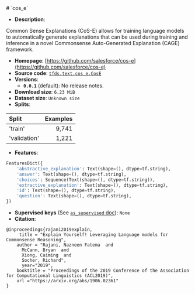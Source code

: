 <div itemscope itemtype="http://schema.org/Dataset">
  <div itemscope itemprop="includedInDataCatalog" itemtype="http://schema.org/DataCatalog">
    <meta itemprop="name" content="TensorFlow Datasets" />
  </div>
  <meta itemprop="name" content="cos_e" />
  <meta itemprop="description" content="&#10;Common Sense Explanations (CoS-E) allows for training language models to&#10;automatically generate explanations that can be used during training and&#10;inference in a novel Commonsense Auto-Generated Explanation (CAGE) framework.&#10;&#10;&#10;To use this dataset:&#10;&#10;```python&#10;import tensorflow_datasets as tfds&#10;&#10;ds = tfds.load(&#x27;cos_e&#x27;, split=&#x27;train&#x27;)&#10;for ex in ds.take(4):&#10;  print(ex)&#10;```&#10;&#10;See [the guide](https://www.tensorflow.org/datasets/overview) for more&#10;informations on [tensorflow_datasets](https://www.tensorflow.org/datasets).&#10;&#10;" />
  <meta itemprop="url" content="https://www.tensorflow.org/datasets/catalog/cos_e" />
  <meta itemprop="sameAs" content="https://github.com/salesforce/cos-e" />
  <meta itemprop="citation" content="&#10;@inproceedings{rajani2019explain,&#10;     title = &quot;Explain Yourself! Leveraging Language models for Commonsense Reasoning&quot;,&#10;    author = &quot;Rajani, Nazneen Fatema  and&#10;      McCann, Bryan  and&#10;      Xiong, Caiming  and&#10;      Socher, Richard&quot;,&#10;      year=&quot;2019&quot;,&#10;    booktitle = &quot;Proceedings of the 2019 Conference of the Association for Computational Linguistics (ACL2019)&quot;,&#10;    url =&quot;https://arxiv.org/abs/1906.02361&quot;&#10;}&#10;" />
</div>
# `cos_e`

*   **Description**:

Common Sense Explanations (CoS-E) allows for training language models to
automatically generate explanations that can be used during training and
inference in a novel Commonsense Auto-Generated Explanation (CAGE) framework.

*   **Homepage**:
    [https://github.com/salesforce/cos-e](https://github.com/salesforce/cos-e)
*   **Source code**:
    [`tfds.text.cos_e.CosE`](https://github.com/tensorflow/datasets/tree/master/tensorflow_datasets/text/cos_e.py)
*   **Versions**:
    *   **`0.0.1`** (default): No release notes.
*   **Download size**: `6.23 MiB`
*   **Dataset size**: `Unknown size`
*   **Splits**:

Split        | Examples
:----------- | -------:
'train'      | 9,741
'validation' | 1,221

*   **Features**:

```python
FeaturesDict({
    'abstractive_explanation': Text(shape=(), dtype=tf.string),
    'answer': Text(shape=(), dtype=tf.string),
    'choices': Sequence(Text(shape=(), dtype=tf.string)),
    'extractive_explanation': Text(shape=(), dtype=tf.string),
    'id': Text(shape=(), dtype=tf.string),
    'question': Text(shape=(), dtype=tf.string),
})
```

*   **Supervised keys** (See
    [`as_supervised` doc](https://www.tensorflow.org/datasets/api_docs/python/tfds/load)):
    `None`
*   **Citation**:

```
@inproceedings{rajani2019explain,
     title = "Explain Yourself! Leveraging Language models for Commonsense Reasoning",
    author = "Rajani, Nazneen Fatema  and
      McCann, Bryan  and
      Xiong, Caiming  and
      Socher, Richard",
      year="2019",
    booktitle = "Proceedings of the 2019 Conference of the Association for Computational Linguistics (ACL2019)",
    url ="https://arxiv.org/abs/1906.02361"
}
```
